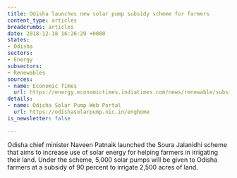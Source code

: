```yaml
---
title: Odisha launches new solar pump subsidy scheme for farmers
content_type: articles
breadcrumbs: articles
date: 2018-12-18 16:26:29 +0000
states:
- Odisha
sectors:
- Energy
subsectors:
- Renewables
sources:
- name: Economic Times
  url: https://energy.economictimes.indiatimes.com/news/renewable/subsidised-solar-pump-scheme-launched-in-odisha/66431627
details:
- name: Odisha Solar Pump Web Portal
  url: https://odishasolarpump.nic.in/enghome
is_newsletter: false

---
```

Odisha chief minister Naveen Patnaik launched the Soura Jalanidhi scheme that aims to increase use of solar energy for helping farmers in irrigating their land. Under the scheme, 5,000 solar pumps will be given to Odisha farmers at a subsidy of 90 percent to irrigate 2,500 acres of land.  

